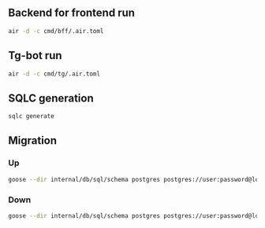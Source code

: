 ## Backend for frontend run
```bash
air -d -c cmd/bff/.air.toml
```

## Tg-bot run
```bash
air -d -c cmd/tg/.air.toml
```

## SQLC generation
```bash
sqlc generate
```

## Migration

### Up
```bash
goose --dir internal/db/sql/schema postgres postgres://user:password@localhost:5432/prost up
```

### Down
```bash
goose --dir internal/db/sql/schema postgres postgres://user:password@localhost:5432/prost down-to 0
```
